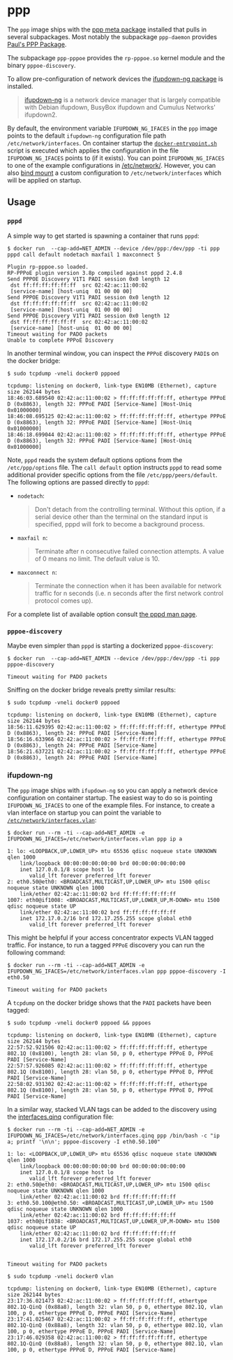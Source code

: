 ppp
===

The `ppp` image ships with the
[ppp meta package](https://git.alpinelinux.org/aports/tree/main/ppp)
installed that pulls in several subpackages. Most notably the subpackage
`ppp-daemon` provides
[Paul's PPP Package](https://ppp.samba.org/).

The subpackage `ppp-pppoe` provides the `rp-pppoe.so` kernel module and the
binary `pppoe-discovery`.

To allow pre-configuration of network devices the [ifupdown-ng
package](https://git.alpinelinux.org/aports/tree/main/ifupdown-ng) is
installed.

> [ifupdown-ng](https://github.com/ifupdown-ng/ifupdown-ng) is a network device
> manager that is largely compatible with Debian ifupdown, BusyBox ifupdown and
> Cumulus Networks' ifupdown2.

By default, the environment variable `IFUPDOWN_NG_IFACES` in the `ppp` image
points to the default `ifupdown-ng` configuration file path
`/etc/network/interfaces`. On container startup the
[`docker-entrypoint.sh`](./docker-entrypoint.sh) script is executed which
applies the configuration in the file `IFUPDOWN_NG_IFACES` points to (if it
exists). You can point `IFUPDOWN_NG_IFACES` to one of the example
configurations in [/etc/network/](./etc/network). However, you can also [bind
mount](https://docs.docker.com/storage/bind-mounts/) a custom configuration to
`/etc/network/interfaces` which will be applied on startup.

Usage
-----

### `pppd`

A simple way to get started is spawning a container that runs `pppd`:

```
$ docker run  --cap-add=NET_ADMIN --device /dev/ppp:/dev/ppp -ti ppp pppd call default nodetach maxfail 1 maxconnect 5

Plugin rp-pppoe.so loaded.
RP-PPPoE plugin version 3.8p compiled against pppd 2.4.8
Send PPPOE Discovery V1T1 PADI session 0x0 length 12
 dst ff:ff:ff:ff:ff:ff  src 02:42:ac:11:00:02
 [service-name] [host-uniq  01 00 00 00]
Send PPPOE Discovery V1T1 PADI session 0x0 length 12
 dst ff:ff:ff:ff:ff:ff  src 02:42:ac:11:00:02
 [service-name] [host-uniq  01 00 00 00]
Send PPPOE Discovery V1T1 PADI session 0x0 length 12
 dst ff:ff:ff:ff:ff:ff  src 02:42:ac:11:00:02
 [service-name] [host-uniq  01 00 00 00]
Timeout waiting for PADO packets
Unable to complete PPPoE Discovery
```

In another terminal window, you can inspect the `PPPoE` discovery `PADI`s on
the docker bridge:

```
$ sudo tcpdump -vneli docker0 pppoed

tcpdump: listening on docker0, link-type EN10MB (Ethernet), capture size 262144 bytes
18:46:03.689540 02:42:ac:11:00:02 > ff:ff:ff:ff:ff:ff, ethertype PPPoE D (0x8863), length 32: PPPoE PADI [Service-Name] [Host-Uniq 0x01000000]
18:46:08.695125 02:42:ac:11:00:02 > ff:ff:ff:ff:ff:ff, ethertype PPPoE D (0x8863), length 32: PPPoE PADI [Service-Name] [Host-Uniq 0x01000000]
18:46:18.699044 02:42:ac:11:00:02 > ff:ff:ff:ff:ff:ff, ethertype PPPoE D (0x8863), length 32: PPPoE PADI [Service-Name] [Host-Uniq 0x01000000]
```

Note, `pppd` reads the system default options options from the
`/etc/ppp/options` file. The `call default` option instructs `pppd` to read
some additional provider specific options from the file
`/etc/ppp/peers/default`. The following options are passed directly to `pppd`:

- `nodetach`:
  > Don't detach from the controlling terminal. Without this option, if a
  > serial device other than the terminal on the standard input is specified,
  > pppd will fork to become a background process.
- `maxfail n`:
  > Terminate after n consecutive failed connection attempts. A value of 0
  > means no limit. The default value is 10.
- `maxconnect n`:
  > Terminate the connection when it has been available for network traffic for
  > n seconds (i.e. n seconds after the first network control protocol comes
  > up).

For a complete list of available option consult [the pppd man
page](https://ppp.samba.org/pppd.html).

### `pppoe-discovery`

Maybe even simpler than `pppd` is starting a dockerized `pppoe-discovery`:

```
$ docker run  --cap-add=NET_ADMIN --device /dev/ppp:/dev/ppp -ti ppp pppoe-discovery

Timeout waiting for PADO packets
```

Sniffing on the docker bridge reveals pretty similar results:

```
$ sudo tcpdump -vneli docker0 pppoed

tcpdump: listening on docker0, link-type EN10MB (Ethernet), capture size 262144 bytes
18:56:11.629395 02:42:ac:11:00:02 > ff:ff:ff:ff:ff:ff, ethertype PPPoE D (0x8863), length 24: PPPoE PADI [Service-Name]
18:56:16.633966 02:42:ac:11:00:02 > ff:ff:ff:ff:ff:ff, ethertype PPPoE D (0x8863), length 24: PPPoE PADI [Service-Name]
18:56:21.637221 02:42:ac:11:00:02 > ff:ff:ff:ff:ff:ff, ethertype PPPoE D (0x8863), length 24: PPPoE PADI [Service-Name]
```

### ifupdown-ng

The `ppp` image ships with `ifupdown-ng` so you can apply a network device
configuration on container startup. The easiest way to do so is pointing
`IFUPDOWN_NG_IFACES` to one of the example files. For instance, to create a
vlan interface on startup you can point the variable to
[`/etc/network/interfaces.vlan`](./etc/network/interfaces.vlan):

```
$ docker run --rm -ti --cap-add=NET_ADMIN -e IFUPDOWN_NG_IFACES=/etc/network/interfaces.vlan ppp ip a

1: lo: <LOOPBACK,UP,LOWER_UP> mtu 65536 qdisc noqueue state UNKNOWN qlen 1000
    link/loopback 00:00:00:00:00:00 brd 00:00:00:00:00:00
    inet 127.0.0.1/8 scope host lo
       valid_lft forever preferred_lft forever
2: eth0.50@eth0: <BROADCAST,MULTICAST,UP,LOWER_UP> mtu 1500 qdisc noqueue state UNKNOWN qlen 1000
    link/ether 02:42:ac:11:00:02 brd ff:ff:ff:ff:ff:ff
1007: eth0@if1008: <BROADCAST,MULTICAST,UP,LOWER_UP,M-DOWN> mtu 1500 qdisc noqueue state UP
    link/ether 02:42:ac:11:00:02 brd ff:ff:ff:ff:ff:ff
    inet 172.17.0.2/16 brd 172.17.255.255 scope global eth0
       valid_lft forever preferred_lft forever
```

This might be helpful if your access concentrator expects VLAN tagged traffic.
For instance, to run a tagged `PPPoE` discovery you can run the following command:

```
$ docker run --rm -ti --cap-add=NET_ADMIN -e IFUPDOWN_NG_IFACES=/etc/network/interfaces.vlan ppp pppoe-discovery -I eth0.50

Timeout waiting for PADO packets
```

A `tcpdump` on the docker bridge shows that the `PADI` packets have been
tagged:

```
$ sudo tcpdump -vneli docker0 pppoed && pppoes

tcpdump: listening on docker0, link-type EN10MB (Ethernet), capture size 262144 bytes
22:57:52.921506 02:42:ac:11:00:02 > ff:ff:ff:ff:ff:ff, ethertype 802.1Q (0x8100), length 28: vlan 50, p 0, ethertype PPPoE D, PPPoE PADI [Service-Name]
22:57:57.926085 02:42:ac:11:00:02 > ff:ff:ff:ff:ff:ff, ethertype 802.1Q (0x8100), length 28: vlan 50, p 0, ethertype PPPoE D, PPPoE PADI [Service-Name]
22:58:02.931302 02:42:ac:11:00:02 > ff:ff:ff:ff:ff:ff, ethertype 802.1Q (0x8100), length 28: vlan 50, p 0, ethertype PPPoE D, PPPoE PADI [Service-Name]
```

In a similar way, stacked VLAN tags can be added to the discovery using the
[interfaces.qinq](./etc/network/interfaces.qinq) configuration file:

```
$ docker run --rm -ti --cap-add=NET_ADMIN -e IFUPDOWN_NG_IFACES=/etc/network/interfaces.qinq ppp /bin/bash -c "ip a; printf '\n\n'; pppoe-discovery -I eth0.50.100"

1: lo: <LOOPBACK,UP,LOWER_UP> mtu 65536 qdisc noqueue state UNKNOWN qlen 1000
    link/loopback 00:00:00:00:00:00 brd 00:00:00:00:00:00
    inet 127.0.0.1/8 scope host lo
       valid_lft forever preferred_lft forever
2: eth0.50@eth0: <BROADCAST,MULTICAST,UP,LOWER_UP> mtu 1500 qdisc noqueue state UNKNOWN qlen 1000
    link/ether 02:42:ac:11:00:02 brd ff:ff:ff:ff:ff:ff
3: eth0.50.100@eth0.50: <BROADCAST,MULTICAST,UP,LOWER_UP> mtu 1500 qdisc noqueue state UNKNOWN qlen 1000
    link/ether 02:42:ac:11:00:02 brd ff:ff:ff:ff:ff:ff
1037: eth0@if1038: <BROADCAST,MULTICAST,UP,LOWER_UP,M-DOWN> mtu 1500 qdisc noqueue state UP
    link/ether 02:42:ac:11:00:02 brd ff:ff:ff:ff:ff:ff
    inet 172.17.0.2/16 brd 172.17.255.255 scope global eth0
       valid_lft forever preferred_lft forever


Timeout waiting for PADO packets
```

```
$ sudo tcpdump -vneli docker0 vlan

tcpdump: listening on docker0, link-type EN10MB (Ethernet), capture size 262144 bytes
23:17:36.021473 02:42:ac:11:00:02 > ff:ff:ff:ff:ff:ff, ethertype 802.1Q-QinQ (0x88a8), length 32: vlan 50, p 0, ethertype 802.1Q, vlan 100, p 0, ethertype PPPoE D, PPPoE PADI [Service-Name]
23:17:41.025467 02:42:ac:11:00:02 > ff:ff:ff:ff:ff:ff, ethertype 802.1Q-QinQ (0x88a8), length 32: vlan 50, p 0, ethertype 802.1Q, vlan 100, p 0, ethertype PPPoE D, PPPoE PADI [Service-Name]
23:17:46.029358 02:42:ac:11:00:02 > ff:ff:ff:ff:ff:ff, ethertype 802.1Q-QinQ (0x88a8), length 32: vlan 50, p 0, ethertype 802.1Q, vlan 100, p 0, ethertype PPPoE D, PPPoE PADI [Service-Name]
```
